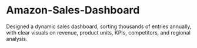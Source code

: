 # Amazon-Sales-Dashboard
Designed a dynamic sales dashboard, sorting thousands of entries annually, with clear visuals on revenue, product units, KPIs, competitors, and regional analysis.  
